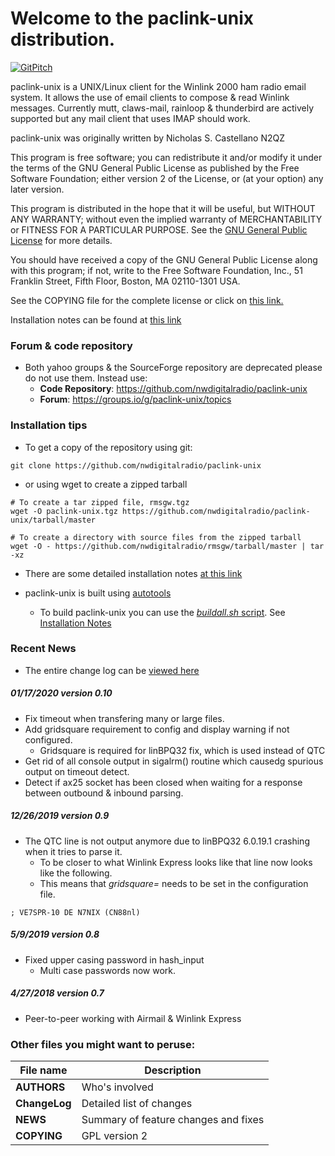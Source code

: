 # Welcome to the paclink-unix distribution.

[![GitPitch](https://gitpitch.com/assets/badge.svg)](https://gitpitch.com/nwdigitalradio/paclink-unix/master)

paclink-unix is a UNIX/Linux client for the Winlink 2000 ham radio email
system. It allows the use of email clients to compose & read Winlink
messages. Currently mutt, claws-mail, rainloop & thunderbird are
actively supported but any mail client that uses IMAP should work.

paclink-unix was originally written by Nicholas S. Castellano N2QZ

This program is free software; you can redistribute it and/or modify
it under the terms of the GNU General Public License as published by
the Free Software Foundation; either version 2 of the License, or
(at your option) any later version.

This program is distributed in the hope that it will be useful,
but WITHOUT ANY WARRANTY; without even the implied warranty of
MERCHANTABILITY or FITNESS FOR A PARTICULAR PURPOSE.  See the
[GNU General Public License](http://www.gnu.org/licenses/gpl-2.0.html) for more details.

You should have received a copy of the GNU General Public License along
with this program; if not, write to the Free Software Foundation, Inc.,
51 Franklin Street, Fifth Floor, Boston, MA 02110-1301 USA.

See the COPYING file for the complete license or click on [this
link.](http://www.gnu.org/licenses/gpl-2.0.html)

Installation notes can be found at [this
link](https://github.com/nwdigitalradio/paclink-unix/blob/master/INSTALL.md)

### Forum & code repository
* Both yahoo groups & the SourceForge repository are deprecated please
do not use them. Instead use:
  * __Code Repository__:
  https://github.com/nwdigitalradio/paclink-unix
  * __Forum__: https://groups.io/g/paclink-unix/topics

### Installation tips
* To get a copy of the repository using git:

```
git clone https://github.com/nwdigitalradio/paclink-unix
```
* or using wget to create a zipped tarball
```
# To create a tar zipped file, rmsgw.tgz
wget -O paclink-unix.tgz https://github.com/nwdigitalradio/paclink-unix/tarball/master

# To create a directory with source files from the zipped tarball
wget -O - https://github.com/nwdigitalradio/rmsgw/tarball/master | tar -xz
```

* There are some detailed installation notes [at this
link](http://bazaudi.com/plu/doku.php)

* paclink-unix is built using
[autotools](https://www.gnu.org/software/automake/manual/html_node/Autotools-Introduction.html)
  * To build paclink-unix you can use the [_buildall.sh_
  script](https://github.com/nwdigitalradio/paclink-unix/blob/master/buildall.sh). See
  [Installation
  Notes](https://github.com/nwdigitalradio/paclink-unix/blob/master/INSTALL.md)

### Recent News

* The entire change log can be [viewed
here](https://github.com/nwdigitalradio/paclink-unix/blob/master/ChangeLog)

##### 01/17/2020 version 0.10
* Fix timeout when transfering many or large files.
* Add gridsquare requirement to config and display warning if not configured.
  * Gridsquare is required for linBPQ32 fix, which is used instead of QTC
* Get rid of all console output in sigalrm() routine which causedg spurious output on timeout detect.
* Detect if ax25 socket has been closed when waiting for a response between outbound & inbound parsing.

##### 12/26/2019 version 0.9
* The QTC line is not output anymore due to linBPQ32 6.0.19.1 crashing when it tries to parse it.
  *  To be closer to what Winlink Express looks like that line now looks like the following.
  * This means that _gridsquare=_ needs to be set in the configuration file.
```
; VE7SPR-10 DE N7NIX (CN88nl)
```

##### 5/9/2019 version 0.8
* Fixed upper casing password in hash_input
  * Multi case passwords now work.

##### 4/27/2018 version 0.7
* Peer-to-peer working with Airmail & Winlink Express


### Other files you might want to peruse:

| File name     |  Description  |
| --------------|---------------|
| **AUTHORS**	| Who's involved |
| **ChangeLog**	| Detailed list of changes |
| **NEWS**	| Summary of feature changes and fixes |
| **COPYING**   | GPL version 2 |

